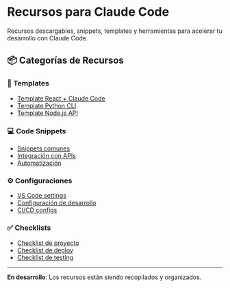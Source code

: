 # Recursos para Claude Code

Recursos descargables, snippets, templates y herramientas para acelerar tu desarrollo con Claude Code.

## 📦 Categorías de Recursos

### 📄 Templates
- [Template React + Claude Code](/docs/recursos/templates/react-template)
- [Template Python CLI](/docs/recursos/templates/python-cli)
- [Template Node.js API](/docs/recursos/templates/nodejs-api)

### 💻 Code Snippets
- [Snippets comunes](/docs/recursos/snippets/comunes)
- [Integración con APIs](/docs/recursos/snippets/apis)
- [Automatización](/docs/recursos/snippets/automation)

### ⚙️ Configuraciones
- [VS Code settings](/docs/recursos/configuraciones/vscode)
- [Configuración de desarrollo](/docs/recursos/configuraciones/development)
- [CI/CD configs](/docs/recursos/configuraciones/cicd)

### ✅ Checklists
- [Checklist de proyecto](/docs/recursos/checklists/proyecto)
- [Checklist de deploy](/docs/recursos/checklists/deploy)
- [Checklist de testing](/docs/recursos/checklists/testing)

---

**En desarrollo**: Los recursos están siendo recopilados y organizados.